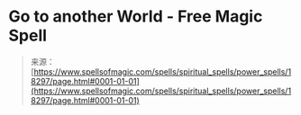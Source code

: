 <!--yml
category: 未分类
date: 2024-06-12 18:59:51
-->

# Go to another World - Free Magic Spell

> 来源：[https://www.spellsofmagic.com/spells/spiritual_spells/power_spells/18297/page.html#0001-01-01](https://www.spellsofmagic.com/spells/spiritual_spells/power_spells/18297/page.html#0001-01-01)